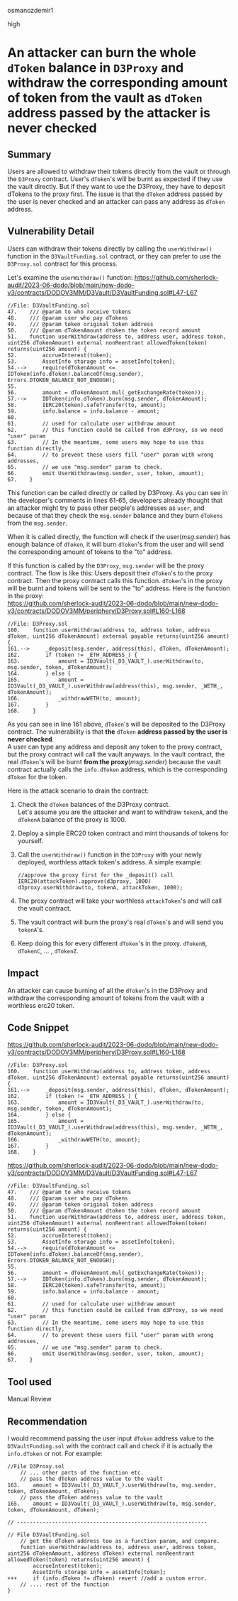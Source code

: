 osmanozdemir1

high

# An attacker can burn the whole `dToken` balance in `D3Proxy` and withdraw the corresponding amount of token from the vault as `dToken` address passed by the attacker is never checked

## Summary
Users are allowed to withdraw their tokens directly from the vault or through the `D3Proxy` contract. User's `dToken`'s will be burnt as expected if they use the vault directly. But if they want to use the D3Proxy, they have to deposit dTokens to the proxy first. The issue is that the `dToken` address passed by the user is never checked and an attacker can pass any address as `dToken` address. 

## Vulnerability Detail
Users can withdraw their tokens directly by calling the `userWithdraw()` function in the `D3VaultFunding.sol` contract, or they can prefer to use the `D3Proxy.sol` contract for this process.

Let's examine the `userWithdraw()` function:
https://github.com/sherlock-audit/2023-06-dodo/blob/main/new-dodo-v3/contracts/DODOV3MM/D3Vault/D3VaultFunding.sol#L47-L67

```solidity
//File: D3VaultFunding.sol 
47.    /// @param to who receive tokens
48.    /// @param user who pay dTokens
49.    /// @param token original token address
50.    /// @param dTokenAmount dtoken the token record amount
51.    function userWithdraw(address to, address user, address token, uint256 dTokenAmount) external nonReentrant allowedToken(token) returns(uint256 amount) {
52.        accrueInterest(token);
53.        AssetInfo storage info = assetInfo[token];
54.-->     require(dTokenAmount <= IDToken(info.dToken).balanceOf(msg.sender), Errors.DTOKEN_BALANCE_NOT_ENOUGH);
55.
56.        amount = dTokenAmount.mul(_getExchangeRate(token));
57.-->     IDToken(info.dToken).burn(msg.sender, dTokenAmount);
58.        IERC20(token).safeTransfer(to, amount);
59.        info.balance = info.balance - amount;
60.
61.        // used for calculate user withdraw amount
62.        // this function could be called from d3Proxy, so we need "user" param
63.        // In the meantime, some users may hope to use this function directly,
64.        // to prevent these users fill "user" param with wrong addresses,
65.        // we use "msg.sender" param to check.
66.        emit UserWithdraw(msg.sender, user, token, amount);
67.    }
```

This function can be called directly or called by D3Proxy. As you can see in the developer's comments in lines 61-65, developers already thought that an attacker might try to pass other people's addresses as `user`, and because of that they check the `msg.sender` balance and they burn `dTokens` from the `msg.sender`.

When it is called directly, the function will check if the user(*msg.sender*) has enough balance of `dToken`, it will burn `dToken`'s from the user and will send the corresponding amount of tokens to the "to" address.

If this function is called by the `D3Proxy`, `msg.sender` will be the proxy contract. The flow is like this: Users deposit their `dToken`'s to the proxy contract. Then the proxy contract calls this function. `dToken`'s in the proxy will be burnt and tokens will be sent to the "to" address. Here is the function in the proxy:  
https://github.com/sherlock-audit/2023-06-dodo/blob/main/new-dodo-v3/contracts/DODOV3MM/periphery/D3Proxy.sol#L160-L168

```solidity
//File: D3Proxy.sol
160.    function userWithdraw(address to, address token, address dToken, uint256 dTokenAmount) external payable returns(uint256 amount){
161.-->     _deposit(msg.sender, address(this), dToken, dTokenAmount);
162.        if (token != _ETH_ADDRESS_) {
163.            amount = ID3Vault(_D3_VAULT_).userWithdraw(to, msg.sender, token, dTokenAmount);
164.        } else {
165.            amount = ID3Vault(_D3_VAULT_).userWithdraw(address(this), msg.sender, _WETH_, dTokenAmount);
166.            _withdrawWETH(to, amount);
167.        }
168.    }
```

As you can see in line 161 above, `dToken`'s will be deposited to the D3Proxy contract. The vulnerability is that **the** `dToken` **address passed by the user is never checked**.  
A user can type any address and deposit any token to the proxy contract, but the proxy contract will call the vault anyways. In the vault contract, the real `dToken`'s will be burnt **from the proxy**(*msg.sender*) because the vault contract actually calls the `info.dToken` address, which is the corresponding `dToken` for the token.

Here is the attack scenario to drain the contract:

1. Check the `dToken` balances of the D3Proxy contract.  
    Let's assume you are the attacker and want to withdraw `tokenA`, and the `dTokenA` balance of the proxy is 1000.
    
2. Deploy a simple ERC20 token contract and mint thousands of tokens for yourself.
    
3. Call the `userWithdraw()` function in the `D3Proxy` with your newly deployed, worthless attack token's address. A simple example:
    
    ```solidity
    //approve the proxy first for the _deposit() call
    IERC20(attackToken).approve(d3proxy, 1000)
    d3proxy.userWithdraw(to, tokenA, attackToken, 1000);
    ```
    
4. The proxy contract will take your worthless `attackToken`'s and will call the vault contract.
    
5. The vault contract will burn the proxy's real `dToken`'s and will send you `tokenA`'s.
    
6. Keep doing this for every different `dToken`'s in the proxy. `dTokenB`, `dTokenC`, ... , `dTokenZ`.
    


## Impact
An attacker can cause burning of all the `dToken`'s in the D3Proxy and withdraw the corresponding amount of tokens from the vault with a worthless erc20 token. 

## Code Snippet
https://github.com/sherlock-audit/2023-06-dodo/blob/main/new-dodo-v3/contracts/DODOV3MM/periphery/D3Proxy.sol#L160-L168

```solidity
//File: D3Proxy.sol
160.    function userWithdraw(address to, address token, address dToken, uint256 dTokenAmount) external payable returns(uint256 amount){
161.-->     _deposit(msg.sender, address(this), dToken, dTokenAmount);
162.        if (token != _ETH_ADDRESS_) {
163.            amount = ID3Vault(_D3_VAULT_).userWithdraw(to, msg.sender, token, dTokenAmount);
164.        } else {
165.            amount = ID3Vault(_D3_VAULT_).userWithdraw(address(this), msg.sender, _WETH_, dTokenAmount);
166.            _withdrawWETH(to, amount);
167.        }
168.    }
```

https://github.com/sherlock-audit/2023-06-dodo/blob/main/new-dodo-v3/contracts/DODOV3MM/D3Vault/D3VaultFunding.sol#L47-L67

```solidity
//File: D3VaultFunding.sol 
47.    /// @param to who receive tokens
48.    /// @param user who pay dTokens
49.    /// @param token original token address
50.    /// @param dTokenAmount dtoken the token record amount
51.    function userWithdraw(address to, address user, address token, uint256 dTokenAmount) external nonReentrant allowedToken(token) returns(uint256 amount) {
52.        accrueInterest(token);
53.        AssetInfo storage info = assetInfo[token];
54.-->     require(dTokenAmount <= IDToken(info.dToken).balanceOf(msg.sender), Errors.DTOKEN_BALANCE_NOT_ENOUGH);
55.
56.        amount = dTokenAmount.mul(_getExchangeRate(token));
57.-->     IDToken(info.dToken).burn(msg.sender, dTokenAmount);
58.        IERC20(token).safeTransfer(to, amount);
59.        info.balance = info.balance - amount;
60.
61.        // used for calculate user withdraw amount
62.        // this function could be called from d3Proxy, so we need "user" param
63.        // In the meantime, some users may hope to use this function directly,
64.        // to prevent these users fill "user" param with wrong addresses,
65.        // we use "msg.sender" param to check.
66.        emit UserWithdraw(msg.sender, user, token, amount);
67.    }
```

## Tool used

Manual Review

## Recommendation
I would recommend passing the user input `dToken` address value to the `D3VaultFunding.sol` with the contract call and check if it is actually the `info.dToken` or not. For example:

```solidity
//File D3Proxy.sol
    // ... other parts of the function etc.
    // pass the dToken address value to the vault 
163.    amount = ID3Vault(_D3_VAULT_).userWithdraw(to, msg.sender, token, dTokenAmount, dToken);
    // pass the dToken address value to the vault
165.    amount = ID3Vault(_D3_VAULT_).userWithdraw(to, msg.sender, token, dTokenAmount, dToken);

// ------------------------------------------------------------

// File D3VaultFunding.sol
    // get the dToken address too as a function param, and compare.
    function userWithdraw(address to, address user, address token, uint256 dTokenAmount, address dToken) external nonReentrant allowedToken(token) returns(uint256 amount) {
        accrueInterest(token);
        AssetInfo storage info = assetInfo[token];
+++     if (info.dToken != dToken) revert //add a custom error.
    // .... rest of the function
}
```